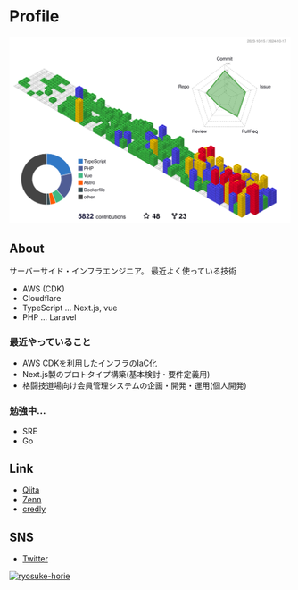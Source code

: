 # Profile

<!-- GitBlockを利用 -->
![](./profile-3d-contrib/profile-gitblock.svg)

## About

サーバーサイド・インフラエンジニア。
最近よく使っている技術
- AWS (CDK)
- Cloudflare
- TypeScript ... Next.js, vue
- PHP ... Laravel

### 最近やっていること

- AWS CDKを利用したインフラのIaC化
- Next.js製のプロトタイプ構築(基本検討・要件定義用)
- 格闘技道場向け会員管理システムの企画・開発・運用(個人開発)

### 勉強中...

- SRE
- Go


## Link

- [Qiita](https://qiita.com/ryosuke-horie)
- [Zenn](https://zenn.dev/ryosuke_horie)
- [credly](https://www.credly.com/users/ryosuke-horie.4573376d)

## SNS

- [Twitter](https://twitter.com/ryosuke_314_)

[![ryosuke-horie](https://komarev.com/ghpvc/?username=ryosuke-horie)](https://github.com/ryosuke-horie/ryosuke-horie/)
